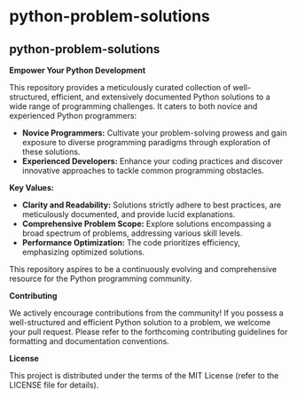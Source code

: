 # python-problem-solutions
## python-problem-solutions

**Empower Your Python Development**

This repository provides a meticulously curated collection of well-structured, efficient, and extensively documented Python solutions to a wide range of programming challenges. It caters to both novice and experienced Python programmers:

* **Novice Programmers:** Cultivate your problem-solving prowess and gain exposure to diverse programming paradigms through exploration of these solutions.
* **Experienced Developers:** Enhance your coding practices and discover innovative approaches to tackle common programming obstacles.

**Key Values:**

* **Clarity and Readability:** Solutions strictly adhere to best practices, are meticulously documented, and provide lucid explanations.
* **Comprehensive Problem Scope:** Explore solutions encompassing a broad spectrum of problems, addressing various skill levels.
* **Performance Optimization:** The code prioritizes efficiency, emphasizing optimized solutions.

This repository aspires to be a continuously evolving and comprehensive resource for the Python programming community.

**Contributing**

We actively encourage contributions from the community! If you possess a well-structured and efficient Python solution to a problem, we welcome your pull request. Please refer to the forthcoming contributing guidelines for formatting and documentation conventions.

**License**

This project is distributed under the terms of the MIT License (refer to the LICENSE file for details).

